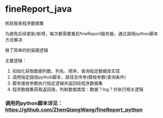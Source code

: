 # fineReport_java
帆软报表程序数据集

为避免后续更新/新增，每次都需要重启fineReport服务器，通过调用python脚本方式解决 

做了简单的封装跟逻辑

主要逻辑：

1. 初始化获取数据列数、列名、顺序，查询指定数据库实现
2. 调用指定路径pythob脚本，路径及传参(模板参数\查询条件)
3. 脚本接收参数执行指定逻辑并返回给程序数据集
4. 程序数据集获取返回值，判断数据类型：数据？log？并执行相关逻辑
### 调用的python脚本详见：https://github.com/ZhenQiangWang/fineReport_python

[调用的python]: https://github.com/ZhenQiangWang/fineReport_python	"调用的python脚本"

